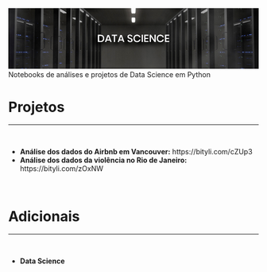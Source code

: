 <img src="data-science/arquivos/imagens/banner.jpg">
Notebooks de análises e projetos de Data Science em Python
</br>
<h1><b>Projetos</b></h1>
<hr>
</br>
<ul>
  <li><b>Análise dos dados do Airbnb em Vancouver:</b> https://bityli.com/cZUp3</li>
  <li><b>Análise dos dados da violência no Rio de Janeiro:</b> https://bityli.com/zOxNW</li>
</ul>

</br>
<h1><b>Adicionais</b></h1>
<hr>
</br>
<ul>
  <li><b>Data Science</b> </li>
</ul>

